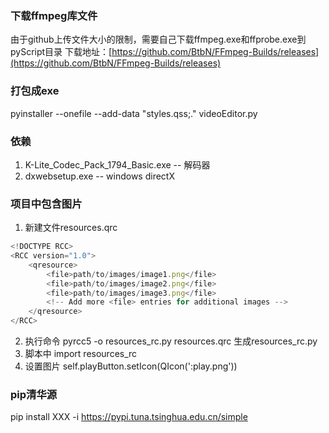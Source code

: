 ### 下载ffmpeg库文件
由于github上传文件大小的限制，需要自己下载ffmpeg.exe和ffprobe.exe到pyScript目录
下载地址：[https://github.com/BtbN/FFmpeg-Builds/releases](https://github.com/BtbN/FFmpeg-Builds/releases)

### 打包成exe
pyinstaller --onefile --add-data "styles.qss;." videoEditor.py

### 依赖
1. K-Lite_Codec_Pack_1794_Basic.exe -- 解码器
2. dxwebsetup.exe -- windows directX

### 项目中包含图片
1. 新建文件resources.qrc
```js
<!DOCTYPE RCC>
<RCC version="1.0">
    <qresource>
        <file>path/to/images/image1.png</file>
        <file>path/to/images/image2.png</file>
        <file>path/to/images/image3.png</file>
        <!-- Add more <file> entries for additional images -->
    </qresource>
</RCC>
```
2. 执行命令 pyrcc5 -o resources_rc.py resources.qrc 生成resources_rc.py
3. 脚本中 import resources_rc
4. 设置图片 self.playButton.setIcon(QIcon(':play.png'))

### pip清华源
pip install XXX -i https://pypi.tuna.tsinghua.edu.cn/simple